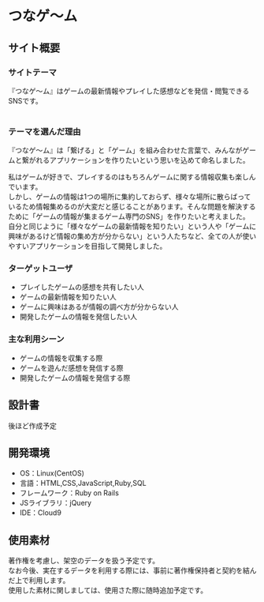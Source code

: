 # つなゲ～ム
## サイト概要
### サイトテーマ
『つなゲ～ム』はゲームの最新情報やプレイした感想などを発信・閲覧できるSNSです。  
​
### テーマを選んだ理由
『つなゲ～ム』は「繋げる」と「ゲーム」を組み合わせた言葉で、みんながゲームと繋がれるアプリケーションを作りたいという思いを込めて命名しました。

私はゲームが好きで、プレイするのはもちろんゲームに関する情報収集も楽しんでいます。  
しかし、ゲームの情報は1つの場所に集約しておらず、様々な場所に散らばっているため情報集めるのが大変だと感じることがあります。そんな問題を解決するために「ゲームの情報が集まるゲーム専門のSNS」を作りたいと考えました。  
自分と同じように「様々なゲームの最新情報を知りたい」という人や「ゲームに興味があるけど情報の集め方が分からない」という人たちなど、全ての人が使いやすいアプリケーションを目指して開発しました。  

### ターゲットユーザ
* プレイしたゲームの感想を共有したい人
* ゲームの最新情報を知りたい人
* ゲームに興味はあるが情報の調べ方が分からない人
* 開発したゲームの情報を発信したい人

### 主な利用シーン
* ゲームの情報を収集する際
* ゲームを遊んだ感想を発信する際
* 開発したゲームの情報を発信する際
​
## 設計書
後ほど作成予定

## 開発環境
- OS：Linux(CentOS)
- 言語：HTML,CSS,JavaScript,Ruby,SQL
- フレームワーク：Ruby on Rails
- JSライブラリ：jQuery
- IDE：Cloud9
​
## 使用素材
著作権を考慮し、架空のデータを扱う予定です。  
なお今後、実在するデータを利用する際には、事前に著作権保持者と契約を結んだ上で利用します。  
使用した素材に関しましては、使用さた際に随時追加予定です。